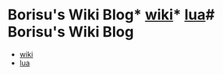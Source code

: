 # Borisu's Wiki Blog* [wiki](wiki/index)* [lua](wiki/lua)# Borisu's Wiki Blog

* [wiki](wiki/index)
* [lua](wiki/lua)
